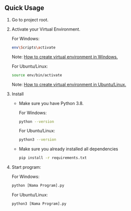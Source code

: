 ## Quick Usage
1. Go to project root.
2. Activate your Virtual Environment.
    
    For Windows:
    
    ```sh
    env\Scripts\activate
    ```
    Note: [How to create virtual environment in Windows.](https://docs.python.org/3.8/library/venv.html)
    
    For Ubuntu/Linux:

    ```sh
    source env/bin/activate
    ```
    Note: [How to create virtual environment in Ubuntu/Linux.](https://linuxize.com/post/how-to-create-python-virtual-environments-on-ubuntu-18-04/)

3. Install 
    * Make sure you have Python 3.8.

       For Windows:
    
        ```sh
        python --version
        ```
        
        For Ubuntu/Linux:
        
        ```sh
        python3 --version
        ```

    * Make sure you already installed all dependencies
    
        ```sh
        pip install -r requirements.txt
        ```

4. Start program:
    
    For Windows:
    
    ```sh
    python [Nama Program].py
    ```
    
    For Ubuntu/Linux:
    
    ```sh
    python3 [Nama Program].py
    ```